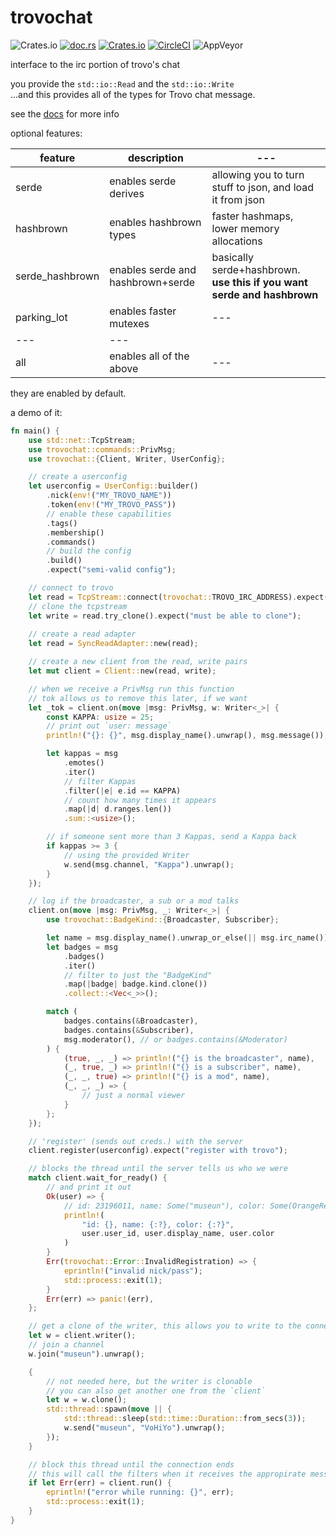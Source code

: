 # trovochat
![Crates.io](https://img.shields.io/crates/l/trovochat/0.1.7.svg?style=flat-square)
[![doc.rs](https://docs.rs/trovochat/badge.svg)](https://docs.rs/trovochat/latest/trovochat/)
[![Crates.io](https://img.shields.io/crates/v/trovochat.svg)](https://crates.io/crates/trovochat)
[![CircleCI](https://circleci.com/gh/museun/trovochat.svg?style=svg)](https://circleci.com/gh/museun/trovochat)
![AppVeyor](https://img.shields.io/appveyor/ci/museun/trovochat.svg)


interface to the irc portion of trovo's chat

you provide the `std::io::Read` and the `std::io::Write` <br>
...and this provides all of the types for Trovo chat message.

see the [docs](https://docs.rs/trovochat/latest/trovochat) for more info

optional features:

|feature | description | --- |
|--- | --- | --- |
| serde | enables serde derives | allowing you to turn stuff to json, and load it from json |
| hashbrown | enables hashbrown types | faster hashmaps, lower memory allocations |
| serde_hashbrown | enables serde and hashbrown+serde | basically serde+hashbrown. **use this if you want serde and hashbrown** |
| parking_lot | enables faster mutexes | --- |
| --- | --- |
| all | enables all of the above | --- |

they are enabled by default.


a demo of it:
```rust
fn main() {
    use std::net::TcpStream;
    use trovochat::commands::PrivMsg;
    use trovochat::{Client, Writer, UserConfig};

    // create a userconfig
    let userconfig = UserConfig::builder()
        .nick(env!("MY_TROVO_NAME"))
        .token(env!("MY_TROVO_PASS"))
        // enable these capabilities
        .tags()
        .membership()
        .commands()
        // build the config
        .build()
        .expect("semi-valid config");

    // connect to trovo
    let read = TcpStream::connect(trovochat::TROVO_IRC_ADDRESS).expect("connect");
    // clone the tcpstream
    let write = read.try_clone().expect("must be able to clone");
    
    // create a read adapter
    let read = SyncReadAdapter::new(read);

    // create a new client from the read, write pairs
    let mut client = Client::new(read, write);

    // when we receive a PrivMsg run this function
    // tok allows us to remove this later, if we want
    let _tok = client.on(move |msg: PrivMsg, w: Writer<_>| {
        const KAPPA: usize = 25;
        // print out `user: message`
        println!("{}: {}", msg.display_name().unwrap(), msg.message());

        let kappas = msg
            .emotes()
            .iter()
            // filter Kappas
            .filter(|e| e.id == KAPPA)
            // count how many times it appears
            .map(|d| d.ranges.len())
            .sum::<usize>();

        // if someone sent more than 3 Kappas, send a Kappa back
        if kappas >= 3 {
            // using the provided Writer
            w.send(msg.channel, "Kappa").unwrap();
        }
    });

    // log if the broadcaster, a sub or a mod talks
    client.on(move |msg: PrivMsg, _: Writer<_>| {
        use trovochat::BadgeKind::{Broadcaster, Subscriber};

        let name = msg.display_name().unwrap_or_else(|| msg.irc_name());
        let badges = msg
            .badges()
            .iter()
            // filter to just the "BadgeKind"
            .map(|badge| badge.kind.clone())
            .collect::<Vec<_>>();

        match (
            badges.contains(&Broadcaster),
            badges.contains(&Subscriber),
            msg.moderator(), // or badges.contains(&Moderator)
        ) {
            (true, _, _) => println!("{} is the broadcaster", name),
            (_, true, _) => println!("{} is a subscriber", name),
            (_, _, true) => println!("{} is a mod", name),
            (_, _, _) => {
                // just a normal viewer
            }
        };
    });

    // 'register' (sends out creds.) with the server
    client.register(userconfig).expect("register with trovo");

    // blocks the thread until the server tells us who we were
    match client.wait_for_ready() {
        // and print it out
        Ok(user) => {
            // id: 23196011, name: Some("museun"), color: Some(OrangeRed)
            println!(
                "id: {}, name: {:?}, color: {:?}",
                user.user_id, user.display_name, user.color
            )
        }
        Err(trovochat::Error::InvalidRegistration) => {
            eprintln!("invalid nick/pass");
            std::process::exit(1);
        }
        Err(err) => panic!(err),
    };

    // get a clone of the writer, this allows you to write to the connection
    let w = client.writer();
    // join a channel
    w.join("museun").unwrap();

    {
        // not needed here, but the writer is clonable
        // you can also get another one from the `client`
        let w = w.clone();
        std::thread::spawn(move || {
            std::thread::sleep(std::time::Duration::from_secs(3));
            w.send("museun", "VoHiYo").unwrap();
        });
    }

    // block this thread until the connection ends
    // this will call the filters when it receives the appropirate message
    if let Err(err) = client.run() {
        eprintln!("error while running: {}", err);
        std::process::exit(1);
    }
}
```
